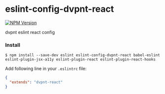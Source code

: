 # eslint-config-dvpnt-react
[![NPM Version](https://img.shields.io/npm/v/eslint-config-dvpnt-react.svg)](https://www.npmjs.com/package/eslint-config-dvpnt-react)

dvpnt eslint react config

### Install
    $ npm install --save-dev eslint eslint-config-dvpnt-react babel-eslint eslint-plugin-jsx-a11y eslint-plugin-react eslint-plugin-react-hooks


Add following line in your `.eslintrc` file:

```json
{
  "extends": "dvpnt-react"
}
```
